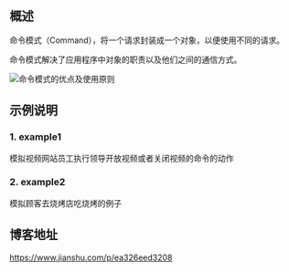 ## 概述 

命令模式（Command），将一个请求封装成一个对象，以便使用不同的请求。

命令模式解决了应用程序中对象的职责以及他们之间的通信方式。

![命令模式的优点及使用原则](https://upload-images.jianshu.io/upload_images/13338994-6f735d233edcdc8e.png?imageMogr2/auto-orient/strip%7CimageView2/2/w/1240)

## 示例说明

### 1. example1
模拟视频网站员工执行领导开放视频或者关闭视频的命令的动作


### 2. example2 
模拟顾客去烧烤店吃烧烤的例子


## 博客地址 
https://www.jianshu.com/p/ea326eed3208



